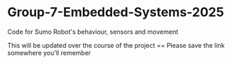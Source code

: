 # Group-7-Embedded-Systems-2025
Code for Sumo Robot's behaviour, sensors and movement

This will be updated over the course of the project == Please save the link somewhere you'll remember
